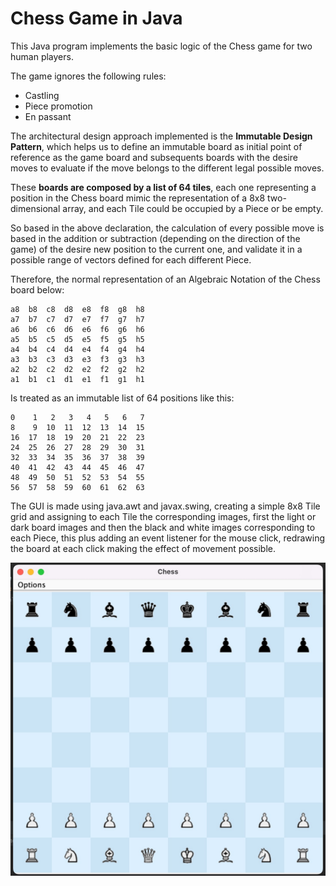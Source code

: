 # Chess Game in Java

This Java program implements the basic logic of the Chess game for two human players.

The game ignores the following rules:
* Castling
* Piece promotion
* En passant

The architectural design approach implemented is the **Immutable Design Pattern**, 
which helps us to define an immutable board as initial point of reference as the game board
and subsequents boards with the desire moves to evaluate if the move belongs to the different legal possible moves.

These **boards are composed by a list of 64 tiles**, each one representing a position in the Chess board 
mimic the representation of a 8x8 two-dimensional array, and each Tile could be occupied by a Piece or be empty.

So based in the above declaration, the calculation of every possible move is based in the addition or subtraction 
(depending on the direction of the game) of the desire new position to the current one, and validate it in a possible
range of vectors defined for each different Piece.

Therefore, the normal representation of an Algebraic Notation of the Chess board below:

```
a8  b8  c8  d8  e8  f8  g8  h8
a7  b7  c7  d7  e7  f7  g7  h7
a6  b6  c6  d6  e6  f6  g6  h6
a5  b5  c5  d5  e5  f5  g5  h5
a4  b4  c4  d4  e4  f4  g4  h4
a3  b3  c3  d3  e3  f3  g3  h3
a2  b2  c2  d2  e2  f2  g2  h2
a1  b1  c1  d1  e1  f1  g1  h1
```

Is treated as an immutable list of 64 positions like this:

```
0    1   2   3   4   5   6   7
8    9  10  11  12  13  14  15
16  17  18  19  20  21  22  23
24  25  26  27  28  29  30  31
32  33  34  35  36  37  38  39
40  41  42  43  44  45  46  47
48  49  50  51  52  53  54  55
56  57  58  59  60  61  62  63
```

The GUI is made using java.awt and javax.swing, creating a simple 8x8 Tile grid and assigning to each Tile 
the corresponding images, first the light or dark board images and then the black and white images corresponding 
to each Piece, this plus adding an event listener for the mouse click, redrawing the board at each click making the 
effect of movement possible.

![img.png](img.png)